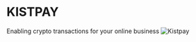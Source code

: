 # KISTPAY
Enabling crypto transactions for your online business
![Kistpay](https://user-images.githubusercontent.com/82499435/178735232-84f0d790-3a90-4f93-a172-706cd3126c1d.png)



